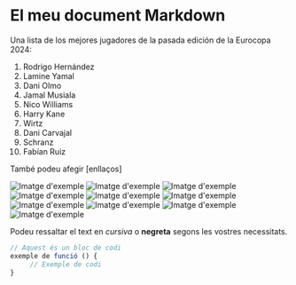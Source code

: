# El meu document Markdown

Una lista de los mejores jugadores de la pasada edición de la Eurocopa 2024:

1. Rodrigo Hernández
2. Lamine Yamal
3. Dani Olmo
4. Jamal Musiala
5. Nico Williams
6. Harry Kane
7. Wirtz
8. Dani Carvajal
9. Schranz
10. Fabían Ruiz


També podeu afegir [enllaços]

![Imatge d'exemple](https://cloudfront-eu-central-1.images.arcpublishing.com/diarioas/TDYFBIXLYZRBGHAMT7NLFU4JJQ.jpg)
![Imatge d'exemple](https://static.independentespanol.com/2024/07/15/02/EURO-YAMAL_53255.jpg?quality=75&width=1250&crop=3%3A2%2Csmart&auto=webp)
![Imatge d'exemple](https://monterrassa.cat/app/uploads/sites/19/2024/07/whatsapp-image-2024-07-15-at-13.10.09.jpeg)
![Imatge d'exemple](https://oneftbl-cms.imgix.net/https%3A%2F%2Fwww.getfootballnewsgermany.com%2Fassets%2Ffbl-euro-2024-match14-ger-hun.jpg?auto=format%2Ccompress&crop=faces&dpr=2&fit=crop&h=630&q=25&w=840&s=2cc753bccfb747a1ab6485eb19282a45)
![Imatge d'exemple]()
![Imatge d'exemple]()
![Imatge d'exemple]()
![Imatge d'exemple]()
![Imatge d'exemple]()
![Imatge d'exemple]()

Podeu ressaltar el text en *cursiva* o **negreta** segons les vostres necessitats.

```javascript
// Aquest és un bloc de codi
exemple de funció () {
     // Exemple de codi
}
